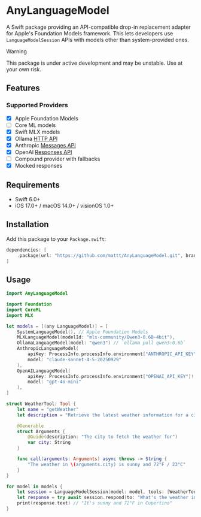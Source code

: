# AnyLanguageModel

A Swift package providing an API-compatible drop-in replacement adapter for Apple's Foundation Models framework.
This lets developers use `LanguageModelSession` APIs with models other than system-provided ones.

> [!WARNING]
> This package is under active development and may be unstable. Use at your own risk.

## Features

### Supported Providers

- [x] Apple Foundation Models
- [ ] Core ML models
- [x] Swift MLX models
- [x] Ollama [HTTP API](https://github.com/ollama/ollama/blob/main/docs/api.md)
- [x] Anthropic [Messages API](https://docs.claude.com/en/api/messages)
- [x] OpenAI [Responses API](https://platform.openai.com/docs/api-reference/responses)
- [ ] Compound provider with fallbacks
- [x] Mocked responses

## Requirements

- Swift 6.0+
- iOS 17.0+ / macOS 14.0+ / visionOS 1.0+

## Installation

Add this package to your `Package.swift`:

```swift
dependencies: [
    .package(url: "https://github.com/mattt/AnyLanguageModel.git", branch: "main")
]
```

## Usage

```swift
import AnyLanguageModel

import Foundation
import CoreML
import MLX

let models = [(any LanguageModel)] = [
    SystemLanguageModel(), // Apple Foundation Models
    MLXLanguageModel(modelId: "mlx-community/Qwen3-0.6B-4bit"),
    OllamaLanguageModel(model: "qwen3") // `ollama pull qwen3:0.6b`
    AnthropicLanguageModel(
        apiKey: ProcessInfo.processInfo.environment["ANTHROPIC_API_KEY"]!,
        model: "claude-sonnet-4-5-20250929"
    ),
    OpenAILanguageModel(
        apiKey: ProcessInfo.processInfo.environment["OPENAI_API_KEY"]!,
        model: "gpt-4o-mini"
    ),
]

struct WeatherTool: Tool {
    let name = "getWeather"
    let description = "Retrieve the latest weather information for a city"

    @Generable
    struct Arguments {
        @Guide(description: "The city to fetch the weather for")
        var city: String
    }

    func call(arguments: Arguments) async throws -> String {
        "The weather in \(arguments.city) is sunny and 72°F / 23°C"
    }
}

for model in models {
    let session = LanguageModelSession(model: model, tools: [WeatherTool()])
    let response = try await session.respond(to: "What's the weather in Cupertino?")
    print(response.text) // "It's sunny and 72°F in Cupertino"
}
```
